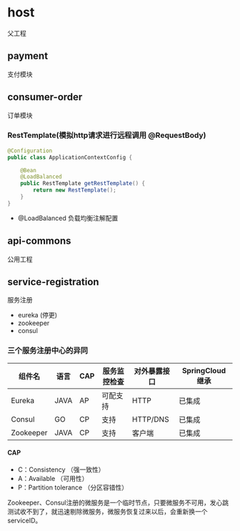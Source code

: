 # host
父工程

## payment
支付模块

## consumer-order
订单模块

### RestTemplate(模拟http请求进行远程调用 @RequestBody)
```java
@Configuration
public class ApplicationContextConfig {

    @Bean
    @LoadBalanced
    public RestTemplate getRestTemplate() {
        return new RestTemplate();
    }
}
```
-   @LoadBalanced 负载均衡注解配置

## api-commons
公用工程

## service-registration
服务注册
-   eureka (停更)
-   zookeeper
-   consul

### 三个服务注册中心的异同

| 组件名 | 语言 | CAP  | 服务监控检查 | 对外暴露接口 | SpringCloud继承 |
| ------ | ---- | ---- | ------------ | ------------ | --------------- |
|  Eureka|  JAVA|  AP  |     可配支持   |      HTTP    |  已集成  |
|  Consul|   GO |  CP  |     支持      |   HTTP/DNS   |   已集成 |
|Zookeeper| JAVA|  CP  |     支持      |     客户端    |   已集成 |

#### CAP
-   C：Consistency （强一致性）
-   A：Available （可用性）
-   P：Partition tolerance （分区容错性）

Zookeeper、Consul注册的微服务是一个临时节点，只要微服务不可用，发心跳测试收不到了，就迅速剔除微服务，微服务恢复过来以后，会重新换一个serviceID。